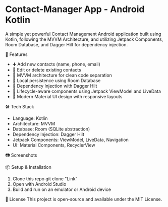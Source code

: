 # Contact-Manager App - Android Kotlin
A simple yet powerful Contact Management Android application built using Kotlin, following the MVVM Architecture, and utilizing Jetpack Components, Room Database, and Dagger Hilt for dependency injection.

🚀 Features
* ➕ Add new contacts (name, phone, email)
* 📝 Edit or delete existing contacts
* 🧠 MVVM architecture for clean code separation
* 🧩 Local persistence using Room Database
* 💉 Dependency Injection with Dagger Hilt
* 🧪 Lifecycle-aware components using Jetpack ViewModel and LiveData
* 🎨 Modern Material UI design with responsive layouts

🛠 Tech Stack
* Language: Kotlin
* Architecture: MVVM
* Database: Room (SQLite abstraction)
* Dependency Injection: Dagger Hilt
* Jetpack Components: ViewModel, LiveData, Navigation
* UI: Material Components, RecyclerView

📷 Screenshots



📦 Setup & Installation
1. Clone this repo
   git clone "Link"
2. Open with Android Studio
3. Build and run on an emulator or Android device

📄 License
This project is open-source and available under the MIT License.
